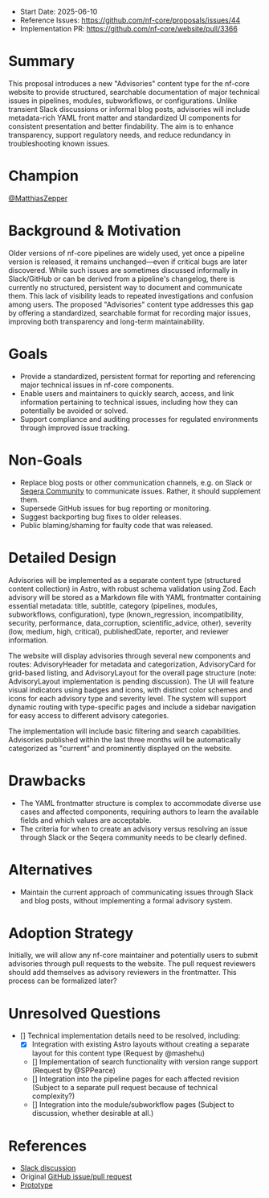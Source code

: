 - Start Date: 2025-06-10
- Reference Issues: https://github.com/nf-core/proposals/issues/44
- Implementation PR: https://github.com/nf-core/website/pull/3366

# Summary

This proposal introduces a new "Advisories" content type for the nf-core website to provide structured, searchable documentation of major technical issues in pipelines, modules, subworkflows, or configurations. Unlike transient Slack discussions or informal blog posts, advisories will include metadata-rich YAML front matter and standardized UI components for consistent presentation and better findability. The aim is to enhance transparency, support regulatory needs, and reduce redundancy in troubleshooting known issues.

# Champion

[@MatthiasZepper](https://github.com/MatthiasZepper)

# Background & Motivation

Older versions of nf-core pipelines are widely used, yet once a pipeline version is released, it remains unchanged—even if critical bugs are later discovered. While such issues are sometimes discussed informally in Slack/GitHub or can be derived from a pipeline's changelog, there is currently no structured, persistent way to document and communicate them. This lack of visibility leads to repeated investigations and confusion among users. The proposed "Advisories" content type addresses this gap by offering a standardized, searchable format for recording major issues, improving both transparency and long-term maintainability.

# Goals

- Provide a standardized, persistent format for reporting and referencing major technical issues in nf-core components.
- Enable users and maintainers to quickly search, access, and link information pertaining to technical issues, including how they can potentially be avoided or solved.
- Support compliance and auditing processes for regulated environments through improved issue tracking.

# Non-Goals

- Replace blog posts or other communication channels, e.g. on Slack or [Seqera Community](https://community.seqera.io/) to communicate issues. Rather, it should supplement them.
- Supersede GitHub issues for bug reporting or monitoring.
- Suggest backporting bug fixes to older releases.
- Public blaming/shaming for faulty code that was released.

# Detailed Design

Advisories will be implemented as a separate content type (structured content collection) in Astro, with robust schema validation using Zod. Each advisory will be stored as a Markdown file with YAML frontmatter containing essential metadata: title, subtitle, category (pipelines, modules, subworkflows, configuration), type (known_regression, incompatibility, security, performance, data_corruption, scientific_advice, other), severity (low, medium, high, critical), publishedDate, reporter, and reviewer information.

The website will display advisories through several new components and routes: AdvisoryHeader for metadata and categorization, AdvisoryCard for grid-based listing, and AdvisoryLayout for the overall page structure (note: AdvisoryLayout implementation is pending discussion). The UI will feature visual indicators using badges and icons, with distinct color schemes and icons for each advisory type and severity level. The system will support dynamic routing with type-specific pages and include a sidebar navigation for easy access to different advisory categories.

The implementation will include basic filtering and search capabilities. Advisories published within the last three months will be automatically categorized as "current" and prominently displayed on the website.

# Drawbacks

- The YAML frontmatter structure is complex to accommodate diverse use cases and affected components, requiring authors to learn the available fields and which values are acceptable.
- The criteria for when to create an advisory versus resolving an issue through Slack or the Seqera community needs to be clearly defined.

# Alternatives

- Maintain the current approach of communicating issues through Slack and blog posts, without implementing a formal advisory system.

# Adoption Strategy

Initially, we will allow any nf-core maintainer and potentially users to submit advisories through pull requests to the website. The pull request reviewers should add themselves as advisory reviewers in the frontmatter. This process can be formalized later?

# Unresolved Questions

- [] Technical implementation details need to be resolved, including:
  - [x] Integration with existing Astro layouts without creating a separate layout for this content type (Request by @mashehu)
  - [] Implementation of search functionality with version range support (Request by @SPPearce)
  - [] Integration into the pipeline pages for each affected revision (Subject to a separate pull request because of technical complexity?)
  - [] Integration into the module/subworkflow pages (Subject to discussion, whether desirable at all.)

# References

- [Slack discussion](https://nfcore.slack.com/archives/CE7DN1U7M/p1748117028217599)
- Original [GitHub issue/pull request](https://github.com/nf-core/website/pull/3366)
- [Prototype](https://deploy-preview-3366--nf-core-main-site.netlify.app/advisories)
